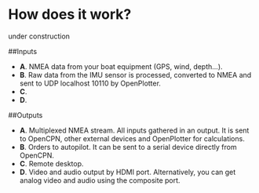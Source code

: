# How does it work?
under construction

##Inputs
* **A**. NMEA data from your boat equipment (GPS, wind, depth...).
* **B**. Raw data from the IMU sensor is processed, converted to NMEA  and sent to UDP localhost 10110 by OpenPlotter.
* **C**. 
* **D**. 

##Outputs
* **A**. Multiplexed NMEA stream. All inputs gathered in an output. It is sent to OpenCPN, other external devices and OpenPlotter for calculations.
* **B**. Orders to autopilot. It can be sent to a serial device directly from OpenCPN.
* **C**. Remote desktop.
* **D**. Video and audio output by HDMI port. Alternatively, you can get analog video and audio using the composite port.
